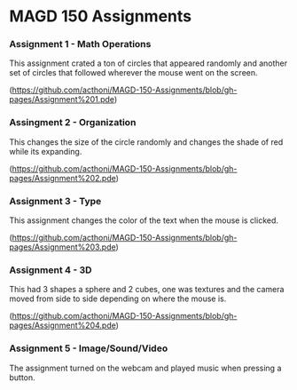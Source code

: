 # MAGD 150 Assignments  

### Assignment 1 - Math Operations

This assignment crated a ton of circles that appeared randomly and another set of circles that followed wherever the mouse went on the screen.

(https://github.com/acthoni/MAGD-150-Assignments/blob/gh-pages/Assignment%201.pde)

### Assingment 2 - Organization

This changes the size of the circle randomly and changes the shade of red while its expanding.

(https://github.com/acthoni/MAGD-150-Assignments/blob/gh-pages/Assignment%202.pde)

### Assignment 3 - Type

This assignment changes the color of the text when the mouse is clicked.

(https://github.com/acthoni/MAGD-150-Assignments/blob/gh-pages/Assignment%203.pde)

### Assignment 4 - 3D

This had 3 shapes a sphere and 2 cubes, one was textures and the camera moved from side to side depending on where the mouse is.

(https://github.com/acthoni/MAGD-150-Assignments/blob/gh-pages/Assignment%204.pde)

### Assignment 5 - Image/Sound/Video

The assignment turned on the webcam and played music when pressing a button.
